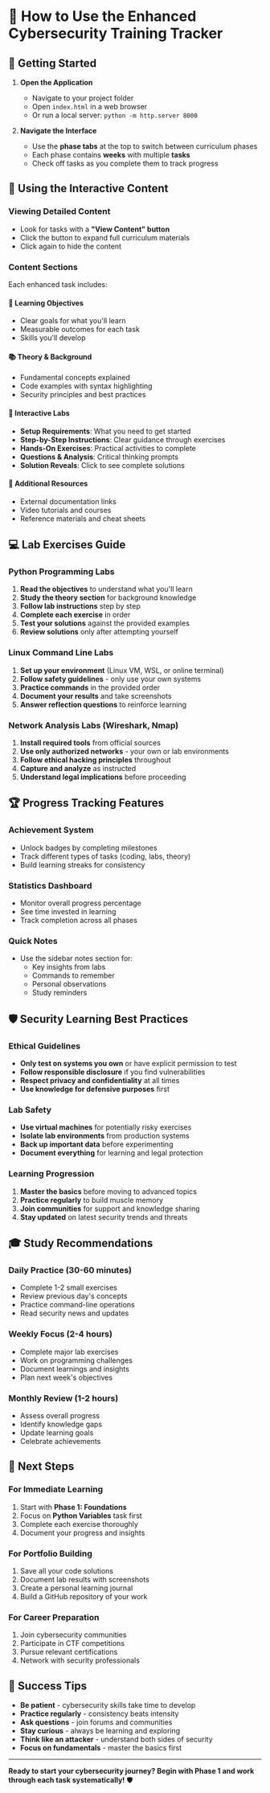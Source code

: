 # 📖 How to Use the Enhanced Cybersecurity Training Tracker

## 🚀 Getting Started

1. **Open the Application**
   - Navigate to your project folder
   - Open `index.html` in a web browser
   - Or run a local server: `python -m http.server 8000`

2. **Navigate the Interface**
   - Use the **phase tabs** at the top to switch between curriculum phases
   - Each phase contains **weeks** with multiple **tasks**
   - Check off tasks as you complete them to track progress

## 🎯 Using the Interactive Content

### **Viewing Detailed Content**
- Look for tasks with a **"View Content" button**
- Click the button to expand full curriculum materials
- Click again to hide the content

### **Content Sections**
Each enhanced task includes:

#### 🎯 **Learning Objectives**
- Clear goals for what you'll learn
- Measurable outcomes for each task
- Skills you'll develop

#### 📚 **Theory & Background**
- Fundamental concepts explained
- Code examples with syntax highlighting
- Security principles and best practices

#### 🔬 **Interactive Labs**
- **Setup Requirements**: What you need to get started
- **Step-by-Step Instructions**: Clear guidance through exercises
- **Hands-On Exercises**: Practical activities to complete
- **Questions & Analysis**: Critical thinking prompts
- **Solution Reveals**: Click to see complete solutions

#### 🔗 **Additional Resources**
- External documentation links
- Video tutorials and courses
- Reference materials and cheat sheets

## 💻 Lab Exercises Guide

### **Python Programming Labs**
1. **Read the objectives** to understand what you'll learn
2. **Study the theory section** for background knowledge
3. **Follow lab instructions** step by step
4. **Complete each exercise** in order
5. **Test your solutions** against the provided examples
6. **Review solutions** only after attempting yourself

### **Linux Command Line Labs**
1. **Set up your environment** (Linux VM, WSL, or online terminal)
2. **Follow safety guidelines** - only use your own systems
3. **Practice commands** in the provided order
4. **Document your results** and take screenshots
5. **Answer reflection questions** to reinforce learning

### **Network Analysis Labs (Wireshark, Nmap)**
1. **Install required tools** from official sources
2. **Use only authorized networks** - your own or lab environments
3. **Follow ethical hacking principles** throughout
4. **Capture and analyze** as instructed
5. **Understand legal implications** before proceeding

## 🏆 Progress Tracking Features

### **Achievement System**
- Unlock badges by completing milestones
- Track different types of tasks (coding, labs, theory)
- Build learning streaks for consistency

### **Statistics Dashboard**
- Monitor overall progress percentage
- See time invested in learning
- Track completion across all phases

### **Quick Notes**
- Use the sidebar notes section for:
  - Key insights from labs
  - Commands to remember
  - Personal observations
  - Study reminders

## 🛡️ Security Learning Best Practices

### **Ethical Guidelines**
- **Only test on systems you own** or have explicit permission to test
- **Follow responsible disclosure** if you find vulnerabilities
- **Respect privacy and confidentiality** at all times
- **Use knowledge for defensive purposes** first

### **Lab Safety**
- **Use virtual machines** for potentially risky exercises
- **Isolate lab environments** from production systems
- **Back up important data** before experimenting
- **Document everything** for learning and legal protection

### **Learning Progression**
1. **Master the basics** before moving to advanced topics
2. **Practice regularly** to build muscle memory
3. **Join communities** for support and knowledge sharing
4. **Stay updated** on latest security trends and threats

## 🎓 Study Recommendations

### **Daily Practice** (30-60 minutes)
- Complete 1-2 small exercises
- Review previous day's concepts
- Practice command-line operations
- Read security news and updates

### **Weekly Focus** (2-4 hours)
- Complete major lab exercises
- Work on programming challenges
- Document learnings and insights
- Plan next week's objectives

### **Monthly Review** (1-2 hours)
- Assess overall progress
- Identify knowledge gaps
- Update learning goals
- Celebrate achievements

## 🚀 Next Steps

### **For Immediate Learning**
1. Start with **Phase 1: Foundations**
2. Focus on **Python Variables** task first
3. Complete each exercise thoroughly
4. Document your progress and insights

### **For Portfolio Building**
1. Save all your code solutions
2. Document lab results with screenshots
3. Create a personal learning journal
4. Build a GitHub repository of your work

### **For Career Preparation**
1. Join cybersecurity communities
2. Participate in CTF competitions
3. Pursue relevant certifications
4. Network with security professionals

## 🎯 Success Tips

- **Be patient** - cybersecurity skills take time to develop
- **Practice regularly** - consistency beats intensity
- **Ask questions** - join forums and communities
- **Stay curious** - always be learning and exploring
- **Think like an attacker** - understand both sides of security
- **Focus on fundamentals** - master the basics first

---

**Ready to start your cybersecurity journey? Begin with Phase 1 and work through each task systematically!** 🛡️
